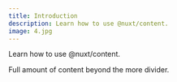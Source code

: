 ```yaml
---
title: Introduction
description: Learn how to use @nuxt/content.
image: 4.jpg
---
```


Learn how to use @nuxt/content.
<!--more-->
Full amount of content beyond the more divider.
